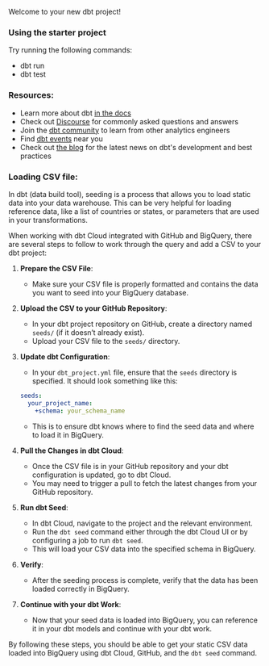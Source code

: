 Welcome to your new dbt project!

### Using the starter project

Try running the following commands:
- dbt run
- dbt test


### Resources:
- Learn more about dbt [in the docs](https://docs.getdbt.com/docs/introduction)
- Check out [Discourse](https://discourse.getdbt.com/) for commonly asked questions and answers
- Join the [dbt community](http://community.getbdt.com/) to learn from other analytics engineers
- Find [dbt events](https://events.getdbt.com) near you
- Check out [the blog](https://blog.getdbt.com/) for the latest news on dbt's development and best practices


### Loading CSV file:
In dbt (data build tool), seeding is a process that allows you to load static data into your data warehouse. This can be very helpful for loading reference data, like a list of countries or states, or parameters that are used in your transformations.

When working with dbt Cloud integrated with GitHub and BigQuery, there are several steps to follow to work through the query and add a CSV to your dbt project:

1. **Prepare the CSV File**:
    - Make sure your CSV file is properly formatted and contains the data you want to seed into your BigQuery database.

2. **Upload the CSV to your GitHub Repository**:
    - In your dbt project repository on GitHub, create a directory named `seeds/` (if it doesn’t already exist).
    - Upload your CSV file to the `seeds/` directory.

3. **Update dbt Configuration**:
    - In your `dbt_project.yml` file, ensure that the `seeds` directory is specified. It should look something like this:
    ```yaml
    seeds:
      your_project_name:
        +schema: your_schema_name
    ```
    - This is to ensure dbt knows where to find the seed data and where to load it in BigQuery.

4. **Pull the Changes in dbt Cloud**:
    - Once the CSV file is in your GitHub repository and your dbt configuration is updated, go to dbt Cloud.
    - You may need to trigger a pull to fetch the latest changes from your GitHub repository.

5. **Run dbt Seed**:
    - In dbt Cloud, navigate to the project and the relevant environment.
    - Run the `dbt seed` command either through the dbt Cloud UI or by configuring a job to run `dbt seed`.
    - This will load your CSV data into the specified schema in BigQuery.

6. **Verify**:
    - After the seeding process is complete, verify that the data has been loaded correctly in BigQuery.

7. **Continue with your dbt Work**:
    - Now that your seed data is loaded into BigQuery, you can reference it in your dbt models and continue with your dbt work.

By following these steps, you should be able to get your static CSV data loaded into BigQuery using dbt Cloud, GitHub, and the `dbt seed` command.
